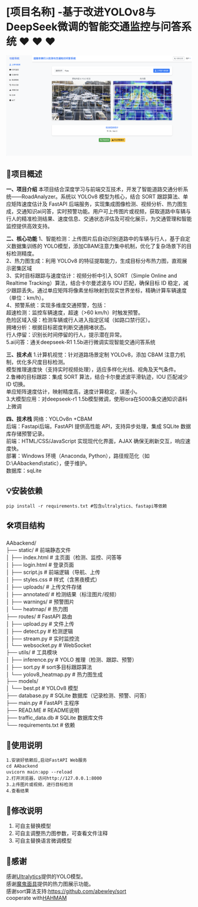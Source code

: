 # [项目名称] -基于改进YOLOv8与DeepSeek微调的智能交通监控与问答系统 :heart: :heart: :heart:

![alt text](fe62447e3d5fea3c5ae1fd8c2a3aa92.png)

## :rocket:项目概述

**一、项目介绍**
本项目结合深度学习与前端交互技术，开发了智能道路交通分析系统——RoadAnalyzer。系统以 YOLOv8 模型为核心，结合 SORT 跟踪算法、单应矩阵速度估计及 FastAPI 后端服务，实现集成图像检测、视频分析、热力图生成，交通知识ai问答，实时预警功能。用户可上传图片或视频，获取道路中车辆与行人的精准检测结果、速度信息、交通状态评估及可视化展示，为交通管理和智能监控提供高效支持。

**二、核心功能**
1、智能检测：上传图片后自动识别道路中的车辆与行人，基于自定义数据集训练的 YOLO模型，添加CBAM注意力集中机制，优化了复杂场景下的目标检测精度。  
2、热力图生成：利用 YOLOv8 的特征提取能力，生成目标分布热力图，直观展示密集区域  
3、实时目标跟踪与速度估计：视频分析中引入 SORT（Simple Online and Realtime Tracking）算法，结合卡尔曼滤波与 IOU 匹配，确保目标 ID 稳定，减少跟踪丢失。通过单应矩阵将像素坐标映射到现实世界坐标，精确计算车辆速度（单位：km/h）。  
4、预警系统：实现多维度交通预警，包括：  
超速检测：监控车辆速度，超速（>60 km/h）时触发预警。  
危险区域入侵：检测车辆或行人进入指定区域（如路口禁行区）。  
拥堵分析：根据目标密度判断交通拥堵状态。  
行人停留：识别长时间停留的行人，提示潜在异常。  
5.ai问答：通关deepseek-R1 1.5b进行微调实现智能交通问答系统  

**三、技术点**
1.计算机视觉：针对道路场景定制 YOLOv8，添加 CBAM 注意力机制，优化多尺度目标检测。  
模型推理速度快（支持实时视频处理），适应多样化光线、视角及天气条件。  
2.鲁棒的目标跟踪：集成 SORT 算法，结合卡尔曼滤波平滑轨迹，IOU 匹配减少 ID 切换。  
单应矩阵速度估计，映射精度高，速度计算稳定，误差小。  
3.大模型应用：对deepseek-r1 1.5b模型微调，使用lora在5000条交通知识语料上微调  

**四、技术栈**
网络：YOLOv8n +CBAM  
后端：Fastapi后端，FastAPI 提供高性能 API，支持异步处理，集成 SQLite 数据库存储预警记录。  
前端：HTML/CSS/JavaScript 实现现代化界面，AJAX 确保无刷新交互，响应速度快。  
部署：Windows 环境（Anaconda, Python），路径规范化（如 D:\AAbackend\static），便于维护。  
数据库：sqLite  

## :bulb:安装依赖

```
pip install -r requirements.txt #包含ultralytics、fastapi等依赖
```

## :hammer_and_wrench:项目结构

AAbackend/  
├── static/                   # 前端静态文件    
│   ├── index.html            # 主页面（检测、监控、问答等  
│   ├── login.html            # 登录页面    
│   ├── script.js             # 前端逻辑（导航、上传  
│   ├── styles.css            # 样式（含黑夜模式）  
│   ├── uploads/              # 上传文件存储  
│   ├── annotated/            # 检测结果（标注图片/视频）  
│   ├── warnings/             # 预警图片  
│   └── heatmap/              # 热力图  
├── routes/                     # FastAPI 路由  
│   ├── upload.py            # 文件上传  
│   ├── detect.py            # 检测逻辑  
│   ├── stream.py            # 实时监控流  
│   └── websocket.py         # WebSocket  
├── utils/                    # 工具模块  
│   ├── inference.py         # YOLO 推理（检测、跟踪、预警）  
│   ├── sort.py         # sort多目标跟踪算法   
│   └── yolov8_heatmap.py    # 热力图生成  
├── models/  
│   └── best.pt              # YOLOv8 模型    
├── database.py              # SQLite 数据库（记录检测、预警、问答）  
├── main.py                  # FastAPI 主程序  
├── READ.ME                  # README说明  
├── traffic_data.db          # SQLite 数据库文件  
└── requirements.txt         # 依赖  

## :handbag:使用说明

```
1.安装好依赖后,启动FastAPI Web服务
cd AAbackend
uvicorn main:app --reload
2.打开浏览器，访问http://127.0.0.1:8000
3.上传图片或视频，进行目标检测
4.查看结果
```

## :star2:修改说明

1. 可自主替换模型
2. 可自主调整热力图参数，可查看文件注释
3. 可自主替换语言微调模型

## :stars:感谢

感谢[Ultralytics](https://github.com/ultralytics)提供的YOLO模型。  
感谢[魔鬼面具](https://github.com/z1069614715)提供的热力图展示功能。  
感谢sort算法支持:https://github.com/abewley/sort  
cooperate with[HAHMAM](https://github.com/HAHMAM)  

